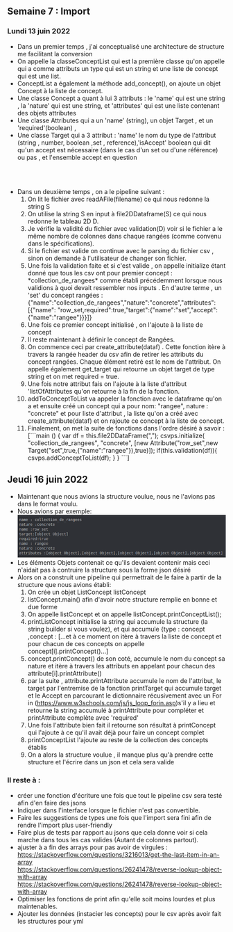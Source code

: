 ## Semaine 7 : Import 

### Lundi 13 juin 2022

<ul>
	<li>Dans un premier temps , j'ai conceptualisé une architecture de structure me facilitant la conversion </li>
	<li>On appelle la classeConceptList qui est la première classe qu'on appelle qui a comme attributs un type qui est un string et une liste de concept qui est une list. </li>
	<li>ConceptList a également la méthode add_concept(), on ajoute un objet Concept à la liste de concept.</li>
	<li>Une classe Concept a quant à lui 3 attributs : le 'name' qui est une string , la 'nature' qui est une string, et 'attributes' qui est une liste contenant des objets attributes </li>
	<li>Une classe Attributes qui a un 'name' (string), un objet Target , et un 'required'(boolean) , </li>
	<li>Une classe Target qui a 3 attribut : 'name' le nom du type de l'attribut (string , number, boolean ,set , reference),'isAccept' boolean qui dit qu'un accept est nécessaire (dans le cas d'un set ou d'une référence) ou pas , et l'ensemble accept en question</li>
</ul>

<br><br>

<ul>
	<li> Dans un deuxième temps , on a le pipeline suivant : 
		<ol>
			<li>On lit le fichier avec readAFile(filename) ce qui nous redonne la string S</li>
			<li>On utilise la string S en input à file2DDataframe(S) ce qui nous redonne le tableau 2D D.</li>
			<li>Je vérifie la validité du fichier avec validation(D) voir si le fichier a le même nombre de colonnes dans chaque rangées (comme convenu dans le spécifications). </li>
			<li>Si le fichier est valide on continue avec le parsing du fichier csv , sinon on demande à l'utilisateur de changer son fichier.</li>
			<li>Une fois la validation faite et si c'est valide , on appelle initialize étant donné que tous les csv ont pour premier concept : *collection_de_rangees* comme établi précédemment lorsque nous validions à quoi devait ressembler nos inputs . En d'autre terme , un 'set' du concept rangées :
			{"name":"collection_de_rangees","nature":"concrete","attributes":[{"name": "row_set,required":true,"target":{"name":"set","accept":{"name":"rangee"}}}]} 
        	</li>
        	<li>Une fois ce premier concept initialisé , on l'ajoute à la liste de concept</li>
        	<li>Il reste maintenant à définir le concept de Rangées.</li>
        	<li>On commence ceci par create_attribute(dataf) . Cette fonction itère à travers la rangée header du csv afin de retirer les attributs du concept rangées. Chaque élément retiré est le nom de l'attribut. On appelle également get_target qui retourne un objet target de type string et on met required = true. </li>
        	<li>Une fois notre attribut fais on l'ajoute à la liste d'attribut 'listOfAttributes qu'on retourne à la fin de la fonction.</li>
        	<li>addToConceptToList va appeler la fonction avec le dataframe qu'on a et ensuite créé un concept qui a pour nom: "rangee", nature : "concrete" et pour liste d'attribut , la liste qu'on a créé avec create_attribute(dataf) et on rajoute ce concept à la liste de concept.</li>
        	<li>Finalement, on met la suite de fonctions dans l'ordre désiré à savoir : 
        		[```main () {
					var df = this.file2DDataFrame(",");
					csvps.initialize(
					"collection_de_rangees",
					"concrete",
					[new Attribute("row_set",new Target("set",true,{"name":"rangee"}),true)]);
					if(this.validation(df)){
					csvps.addConceptToList(df);             
					} 
				}
				```]
    		</li>
		</ol> 
	</li>
</ul>

## Jeudi 16 juin 2022 

<ul>
	<li>Maintenant que nous avions la structure voulue, nous ne l'avions pas dans le format voulu. </li>
	<li>Nous avions par exemple: <br>
		<img src ="datastructurecsv1.png" alt="bad data structure"></img>
	</li>
	<li>Les éléments Objets contenait ce qu'ils devaient contenir mais ceci n'aidait pas à contruire la structure sous la forme json désiré</li>
	<li>Alors on a construit une pipeline qui permettrait de le faire à partir de la structure que nous avions établi: <br>
		<ol>
			<li>On crée un objet ListConcept listConcept</li>
			<li>listConcept.main() afin d'avoir notre structure remplie en bonne et due forme</li>
			<li>On appelle listConcept et on appelle listConcept.printConceptList(); </li>
			<li>printListConcept initialise la string qui accumule la structure (la string builder si vous voulez), et qui accumule {type : concept ,concept : [...et à ce moment on itère à travers la liste de concept et pour chacun de ces concepts on appelle concept[i].printConcept()...]  </li>
			<li>concept.printConcept() de son coté, accumule le nom du concept sa nature et itère à travers les attributs en appelant pour chacun des attribute[i].printAttribute()</li>
			<li>par la suite , attribute.printAttribute accumule le nom de l'attribut, le target par l'entremise de la fonction printTarget qui accumule target et le Accept en parcourant le dictionnaire récusivement avec un For in (<a href="https://www.w3schools.com/js/js_loop_forin.asp">https://www.w3schools.com/js/js_loop_forin.asp</a>)s'il y a lieu et retourne la string accumulé à printAttribute pour compléter et printAttribute complète avec 'required'</li>
			<li>Une fois l'attribute bien fait il retourne son résultat à printConcept qui l'ajoute à ce qu'il avait déjà pour faire un concept complet </li>
			<li>printConceptList l'ajoute au reste de la collection des concepts établis</li>
			<li>On a alors la structure voulue , il manque plus qu'à prendre cette structure et l'écrire dans un json et cela sera valide </li>
		</ol>
	</li>
</ul>

### Il reste à : 
<ul>
	<li>créer une fonction d'écriture une fois que tout le pipeline csv sera testé afin d'en faire des jsons</li>
	<li>Indiquer dans l'interface lorsque le fichier n'est pas convertible.</li>
	<li>Faire les suggestions de types une fois que l'import sera fini afin de rendre l'import plus user-friendly</li>
	<li>Faire plus de tests par rapport au jsons que cela donne voir si cela marche dans tous les cas valides (Autant de colonnes partout). </li>
	<li>ajuster à a fin des arrays pour pas avoir de virgules : <br> 
		<a href="https://stackoverflow.com/questions/3216013/get-the-last-item-in-an-array">https://stackoverflow.com/questions/3216013/get-the-last-item-in-an-array</a><br>
		<a href="https://stackoverflow.com/questions/26241478/reverse-lookup-object-with-array">https://stackoverflow.com/questions/26241478/reverse-lookup-object-with-array</a><br>
		<a href="https://stackoverflow.com/questions/26241478/reverse-lookup-object-with-array">https://stackoverflow.com/questions/26241478/reverse-lookup-object-with-array</a>
	</li>
	<li>Optimiser les fonctions de print afin qu'elle soit moins lourdes et plus maintenables.</li>
	<li>Ajouter les données (instacier les concepts) pour le csv après avoir fait les structures pour yml</li>
</ul>
